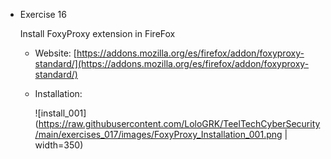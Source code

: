 - Exercise 16

  Install FoxyProxy extension in FireFox
  
  - Website: [https://addons.mozilla.org/es/firefox/addon/foxyproxy-standard/](https://addons.mozilla.org/es/firefox/addon/foxyproxy-standard/)
  - Installation:
    
    ![install_001](https://raw.githubusercontent.com/LoloGRK/TeelTechCyberSecurity/main/exercises_017/images/FoxyProxy_Installation_001.png  | width=350)
